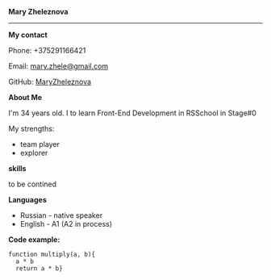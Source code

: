 **Mary Zheleznova**
_______________________

**My contact**

Phone: +375291166421

Email: mary.zhele@gmail.com

GitHub: [MaryZheleznova](https://github.com/MaryZheleznova)

**About Me**

I'm 34 years old. I to learn Front-End Development in RSSchool in Stage#0 

My strengths:

- team player
- explorer

**skills**

to be contined

**Languages**

- Russian - native speaker
- English - A1 (A2 in process)

**Code example:**

```
function multiply(a, b){
  a * b
  return a * b}
```
